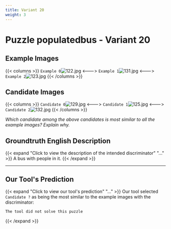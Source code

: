 ```yaml
---
title: Variant 20
weight: 3
---
```


# Puzzle populatedbus - Variant 20

## Example Images
{{< columns >}}
`Example 0`![122.jpg](/natscene-data/images/122.jpg)
<--->
`Example 1`![131.jpg](/natscene-data/images/131.jpg)
<--->
`Example 2`![123.jpg](/natscene-data/images/123.jpg)
{{< /columns >}}

## Candidate Images
{{< columns >}}
`Candidate 0`![129.jpg](/natscene-data/images/129.jpg)
<--->
`Candidate 1`![125.jpg](/natscene-data/images/125.jpg)
<--->
`Candidate 2`![132.jpg](/natscene-data/images/132.jpg)
{{< /columns >}}

*Which candidate among the above candidates is most similar to all the example images? Explain why.*

## Groundtruth English Description

{{< expand "Click to view the description of the intended discriminator" "..." >}}
A bus with people in it.
{{< /expand >}}

---



## Our Tool's Prediction

{{< expand "Click to view our tool's prediction" "..." >}}
Our tool selected `Candidate ?` as being the most similar to the example images with the discriminator:
```plaintext
The tool did not solve this puzzle
```
{{< /expand >}}
